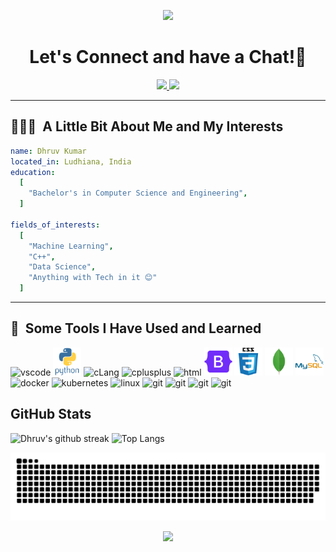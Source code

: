 <p align="center">
  <img src="https://capsule-render.vercel.app/api?type=waving&color=gradient&text=Hello!&height=100&section=header"/>
</p>

<h1 align="center">
  Let's Connect and have a Chat!💬
</h1>

<p align="center">
<a href="https://www.linkedin.com/in/dhruvksethi/">
  <img height="50" src="https://user-images.githubusercontent.com/46517096/166973395-19676cd8-f8ec-4abf-83ff-da8243505b82.png"/>
</a>
<a href="https://www.instagram.com/dhruvk_sethi/">
  <img height="50" src="https://user-images.githubusercontent.com/46517096/166974368-9798f39f-1f46-499c-b14e-81f0a3f83a06.png"/>
</a>
</p>

---

<h2> 👨🏻‍💻 &nbsp;A Little Bit About Me and My Interests</h2>

```yaml
name: Dhruv Kumar
located_in: Ludhiana, India
education:
  [
    "Bachelor's in Computer Science and Engineering",
  ]

fields_of_interests:
  [
    "Machine Learning",
    "C++",
    "Data Science",
    "Anything with Tech in it 😊"
  ]
```
  
---  
  
<h2> 🚀 &nbsp;Some Tools I Have Used and Learned</h2>
<p align="left">
<img src="https://cdn.jsdelivr.net/gh/devicons/devicon/icons/vscode/vscode-original.svg" alt="vscode" width="45" height="45"/>
<img src="https://raw.githubusercontent.com/devicons/devicon/master/icons/python/python-original-wordmark.svg" alt="python" width="45" height="45"/>
<img src="https://cdn.jsdelivr.net/gh/devicons/devicon/icons/c/c-original.svg" alt="cLang" width="45" height="45"/>
<img src="https://cdn.jsdelivr.net/gh/devicons/devicon/icons/cplusplus/cplusplus-original.svg" alt="cplusplus" width="45" height="45"/>
<img src="https://cdn.jsdelivr.net/gh/devicons/devicon/icons/html5/html5-original.svg" alt="html" width="45" height="45"/>
<img src="https://raw.githubusercontent.com/devicons/devicon/master/icons/bootstrap/bootstrap-plain.svg" alt="bootstrap" width="45" height="45" />
<img src="https://raw.githubusercontent.com/devicons/devicon/master/icons/css3/css3-original-wordmark.svg" alt="css3" width="45" height="45" />
<img src="https://raw.githubusercontent.com/devicons/devicon/master/icons/mongodb/mongodb-original.svg" alt="mongodb" width="45" height="45" />
<img src="https://raw.githubusercontent.com/devicons/devicon/master/icons/mysql/mysql-original-wordmark.svg" alt="mysql" width="45" height="45" />
<img src="https://cdn.jsdelivr.net/gh/devicons/devicon/icons/docker/docker-original.svg" alt="docker" width="45" height="45"/>
<img src="https://cdn.jsdelivr.net/gh/devicons/devicon/icons/kubernetes/kubernetes-plain.svg" alt="kubernetes" width="45" height="45"/>
<img src="https://cdn.jsdelivr.net/gh/devicons/devicon/icons/linux/linux-original.svg" alt="linux" width="45" height="45"/>  
<img src="https://cdn.jsdelivr.net/gh/devicons/devicon/icons/git/git-original.svg" alt="git" width="45" height="45"/> 
<img src="https://www.vectorlogo.zone/logos/pytorch/pytorch-icon.svg" alt="git" width="45" height="45"/>
<img src="https://www.vectorlogo.zone/logos/tensorflow/tensorflow-icon.svg" alt="git" width="45" height="45"/>
<img src="https://www.vectorlogo.zone/logos/postgresql/postgresql-icon.svg" alt="git" width="45" height="45"/>
</p>



<h2>GitHub Stats</h2>

<p>
    <img src="https://github-readme-streak-stats.herokuapp.com/?user=DhruvK-Sethi&theme=tokyonight" alt="Dhruv's github streak">
  <img src="https://github-readme-stats.vercel.app/api/top-langs/?username=DhruvK-Sethi&hide_progress=true&theme=tokyonight" alt="Top Langs">
</p>

<p>
  <img src="https://github.com/DhruvK-Sethi/DhruvK-Sethi/blob/output/github-contribution-grid-snake.svg" alt="Snake animation">
</p>

<p align="center">
  <img src="https://capsule-render.vercel.app/api?type=waving&color=gradient&height=100&section=footer"/>
</p>
